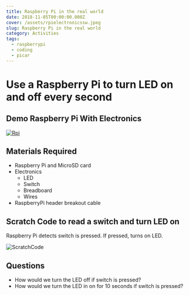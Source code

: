 ```yaml
---
title: Raspberry Pi in the real world
date: 2018-11-05T00:00:00.000Z
cover: /assets/rpielectronicssw.jpeg
slug: Raspberry Pi in the real world
category: Activities
tags:
  - raspberrypi
  - coding
  - picar
---
```

# Use a Raspberry Pi to turn LED on and off every second


## Demo Raspberry Pi With Electronics



[![Rpi](/assets/RaspberryPiInTheRealWorld_hjdwwKf8KA.jpg)](https://www.youtube.com/watch?v=hjdwwKf-8KA&t)

## Materials Required

* Raspberry Pi and MicroSD card
* Electronics
  * LED
  * Switch
  * Breadboard
  * Wires
* RaspberryPi header breakout cable

## Scratch Code to read a switch and turn LED on

Raspberry Pi detects switch is pressed. 
If pressed, turns on LED.



![ScratchCode](/assets/rpielectronicsswitch.png)

## Questions

* How would we turn the LED off if switch is pressed?
* How would we turn the LED in on for 10 seconds if switch is pressed?
